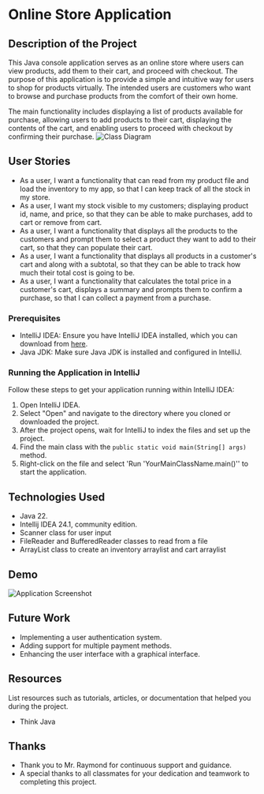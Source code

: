 # Online Store Application

## Description of the Project

This Java console application serves as an online store where users can view products, add them to their cart, and proceed with checkout. The purpose of this application is to provide a simple and intuitive way for users to shop for products virtually. The intended users are customers who want to browse and purchase products from the comfort of their own home.

The main functionality includes displaying a list of products available for purchase, allowing users to add products to their cart, displaying the contents of the cart, and enabling users to proceed with checkout by confirming their purchase.
![Class Diagram](path/to/your/class_diagram.png)

## User Stories

- As a user, I want a functionality that can read from my product file and load the inventory to my app, so that I can keep track of all the stock in my store.
- As a user, I want my stock visible to my customers; displaying product id, name, and price, so that they can be able to make purchases, add to cart or remove from cart.
- As a user, I want a functionality that displays all the products to the customers and prompt them to select a product they want to add to their cart, so that they can populate their cart.
- As a user, I want a functionality that displays all products in a customer's cart and along with a subtotal, so that they can be able to track how much their total cost is going to be.
- As a user, I want a functionality that calculates the total price in a customer's cart, displays a summary and prompts them to confirm a purchase, so that I can collect a payment from a purchase.

### Prerequisites

- IntelliJ IDEA: Ensure you have IntelliJ IDEA installed, which you can download from [here](https://www.jetbrains.com/idea/download/).
- Java JDK: Make sure Java JDK is installed and configured in IntelliJ.

### Running the Application in IntelliJ

Follow these steps to get your application running within IntelliJ IDEA:

1. Open IntelliJ IDEA.
2. Select "Open" and navigate to the directory where you cloned or downloaded the project.
3. After the project opens, wait for IntelliJ to index the files and set up the project.
4. Find the main class with the `public static void main(String[] args)` method.
5. Right-click on the file and select 'Run 'YourMainClassName.main()'' to start the application.

## Technologies Used

- Java 22.
- Intellij IDEA 24.1, community edition.
- Scanner class for user input
- FileReader and BufferedReader classes to read from a file
- ArrayList class to create an inventory arraylist and cart arraylist

## Demo


![Application Screenshot](path/to/your/screenshot.png)

## Future Work

- Implementing a user authentication system.
- Adding support for multiple payment methods.
- Enhancing the user interface with a graphical interface.

## Resources

List resources such as tutorials, articles, or documentation that helped you during the project.

- Think Java

## Thanks


- Thank you to Mr. Raymond for continuous support and guidance.
- A special thanks to all classmates for your dedication and teamwork to completing this project.
